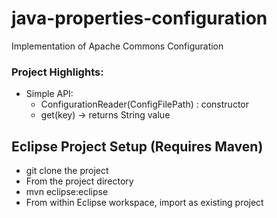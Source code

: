 # java-properties-configuration
Implementation of Apache Commons Configuration

### Project Highlights:
* Simple API:
  * ConfigurationReader(ConfigFilePath) : constructor
   * get(key) -> returns String value

## Eclipse Project Setup (Requires Maven)
 * git clone the project
 * From the project directory
  * mvn eclipse:eclipse
 * From within Eclipse workspace, import as existing project
